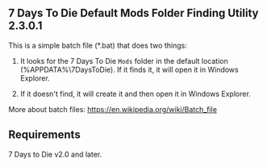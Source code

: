 ## 7 Days To Die Default Mods Folder Finding Utility 2.3.0.1

This is a simple batch file (\*.bat) that does two things:

1. It looks for the 7 Days To Die `Mods` folder in the default location (%APPDATA%\7DaysToDie). If it finds it, it will open it in Windows Explorer.

2. If it doesn't find, it will create it and then open it in Windows Explorer.

More about batch files: https://en.wikipedia.org/wiki/Batch_file

## Requirements

7 Days to Die v2.0 and later.